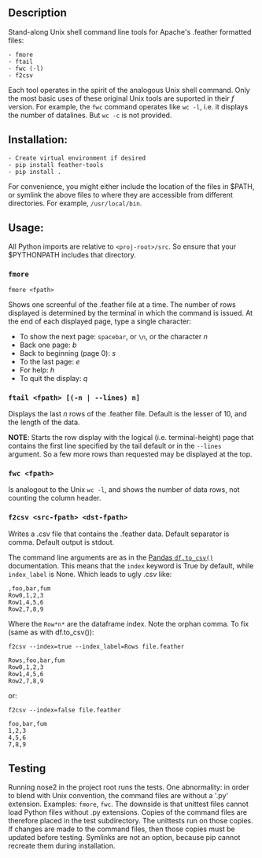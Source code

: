 ## Description
Stand-along Unix shell command line tools for Apache's .feather formatted files:

```
- fmore
- ftail
- fwc (-l)
- f2csv
```

Each tool operates in the spirit of the analogous Unix shell command. Only the most basic uses of these original Unix tools are suported in their *f* version. For example, the `fwc` command operates like `wc -l`, i.e. it displays the number of datalines. But `wc -c` is not provided.

## Installation:
```
- Create virtual environment if desired
- pip install feather-tools
- pip install .
```

For convenience, you might either include the location of the files in $PATH, or symlink the above files to where they are accessible from different directories. For example, `/usr/local/bin`.

## Usage:

All Python imports are relative to `<proj-root>/src`. So ensure that your $PYTHONPATH includes that directory.

### `fmore`
```
fmore <fpath>
```
Shows one screenful of the .feather file at a time. The number of rows displayed is determined by the terminal in which the command is issued. At the end of each displayed page, type a single character:

- To show the next page: `spacebar`, or `\n`, or the character *n*
- Back one page: *b*
- Back to beginning (page 0): *s*
- To the last page: *e*
- For help: *h*
- To quit the display: *q*

### `ftail <fpath> [(-n | --lines) n]`
Displays the last *n* rows of the .feather file. Default is the lesser of 10, and the length of the data.

**NOTE**: Starts the row display with the logical (i.e. terminal-height) page that contains the first line specified by the tail default or in the `--lines` argument. So a few more rows than requested may be displayed at the top.

### `fwc <fpath>`
Is analogout to the Unix `wc -l`, and shows the number of data rows, not counting the column header.

### `f2csv <src-fpath> <dst-fpath> `
Writes a .csv file that contains the .feather data. Default separator is comma. Default output is stdout.

The command line arguments are as in the [Pandas `df.to_csv()`](https://pandas.pydata.org/pandas-docs/stable/reference/api/pandas.DataFrame.to_csv.html) documentation. This means that the `index` keyword is True by default, while `index_label` is None. Which leads to ugly .csv like:
```
,foo,bar,fum
Row0,1,2,3
Row1,4,5,6
Row2,7,8,9
```
Where the `Row*n*` are the dataframe index. Note the orphan comma. To fix (same as with df.to_csv()):
```
f2csv --index=true --index_label=Rows file.feather

Rows,foo,bar,fum
Row0,1,2,3
Row1,4,5,6
Row2,7,8,9
```
or:
```
f2csv --index=false file.feather

foo,bar,fum
1,2,3
4,5,6
7,8,9
```

## Testing
Running nose2 in the project root runs the tests. One abnormality: in order to blend with Unix convention, the command files are without a '.py' extension. Examples: `fmore`, `fwc`. The downside is that unittest files cannot load Python files without .py extensions. Copies of the command files are therefore placed in the test subdirectory. The unittests run on those copies. If changes are made to the command files, then those copies must be updated before testing. Symlinks are not an option, because pip cannot recreate them during installation.
